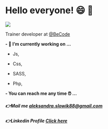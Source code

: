 # Hello everyone! :smile: :wave:

<img src="https://t3.ftcdn.net/jpg/01/27/38/98/240_F_127389862_pMUoWAQMoKsq6QOrF8kq8S9KaXOCjlHP.jpg">



Trainer developer at [@BeCode](https://becode.org/) 



**- 🔭 I’m currently working on ...**

  
- Js, 
      
- Css,
      
- SASS, 
      
- Php,


**- You can reach me any time :alarm_clock: ...**


##### :point_right:Mail me [aleksandra.slowik88@gmail.com]()


##### :point_right:Linkedin Profile [Click here](https://www.linkedin.com/in/aleksandra-slowik-dev/)

